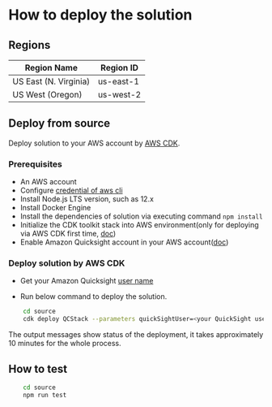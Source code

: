 
# How to deploy the solution

## Regions

| Region Name | Region ID |
|----------|--------|
| US East (N. Virginia) | us-east-1
| US West (Oregon) | us-west-2

## Deploy from source

Deploy solution to your AWS account by [AWS CDK](https://docs.aws.amazon.com/cdk/v2/guide/home.html).
### Prerequisites

- An AWS account
- Configure [credential of aws cli](https://docs.aws.amazon.com/cli/latest/userguide/getting-started-quickstart.html)
- Install Node.js LTS version, such as 12.x
- Install Docker Engine
- Install the dependencies of solution via executing command `npm install`
- Initialize the CDK toolkit stack into AWS environment(only for deploying via AWS CDK first time, [doc](https://docs.aws.amazon.com/cdk/v2/guide/getting_started.html#getting_started_install))
- Enable Amazon Quicksight account in your AWS account([doc](https://docs.aws.amazon.com/quicksight/latest/user/signing-in.html))

### Deploy solution by AWS CDK
   
   * Get your Amazon Quicksight [user name](https://us-east-1.quicksight.aws.amazon.com/sn/admin#)

   * Run below command to deploy the solution.

```sh
    cd source
    cdk deploy QCStack --parameters quickSightUser=<your QuickSight user>
```

The output messages show status of the deployment, it takes approximately 10 minutes for the whole process.

## How to test

```sh
    cd source
    npm run test
```
